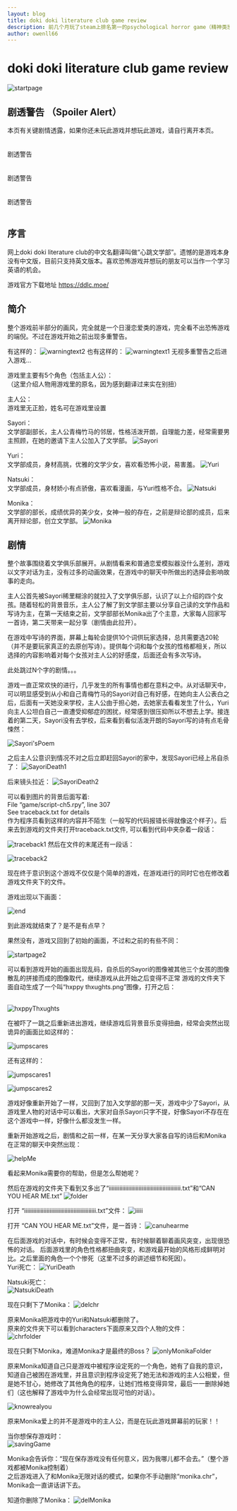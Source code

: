 ```yaml
---
layout: blog
title: doki doki literature club game review
description: 前几个月玩了steam上排名第一的psychological horror game（精神类恐怖游戏）的 doki doki literature club 觉得整个游戏的设计理念非常有意思，包括一些情结的设计，所以打算写一篇blog聊聊这个游戏。
author: owenll66
---
```

# doki doki literature club game review
![startpage](https://www.owenll66.com/blog-res/blog-dokidoki/startpage.png)

## 剧透警告 （Spoiler Alert）
本页有关键剧情透露，如果你还未玩此游戏并想玩此游戏，请自行离开本页。
<br>
<br>
<br>剧透警告
<br>
<br>
<br>剧透警告
<br>
<br>
<br>剧透警告
<br>
<br>

## 序言
网上doki doki literature club的中文名翻译叫做“心跳文学部”。遗憾的是游戏本身没有中文版，目前只支持英文版本。喜欢恐怖游戏并想玩的朋友可以当作一个学习英语的机会。  

游戏官方下载地址 https://ddlc.moe/

## 简介
整个游戏前半部分的画风，完全就是一个日漫恋爱类的游戏，完全看不出恐怖游戏的端倪。不过在游戏开始之前出现多重警告。  

有这样的：
![warningtext2](https://www.owenll66.com/blog-res/blog-dokidoki/warningtext2.png)
也有这样的：
![warningtext1](https://www.owenll66.com/blog-res/blog-dokidoki/warningtext1.png)
无视多重警告之后进入游戏...

游戏里主要有5个角色（包括主人公）：  
（这里介绍人物用游戏里的原名，因为感到翻译过来实在别扭）  

主人公：  
游戏里无正脸，姓名可在游戏里设置

Sayori：  
文学部副部长，主人公青梅竹马的邻居，性格活泼开朗，自理能力差，经常需要男主照顾，在她的邀请下主人公加入了文学部。
![Sayori](https://www.owenll66.com/blog-res/blog-dokidoki/Sayori.jpg)

Yuri：  
文学部成员，身材高挑，优雅的文学少女，喜欢看恐怖小说，易害羞。
![Yuri](https://www.owenll66.com/blog-res/blog-dokidoki/Yuri.jpeg)

Natsuki：  
文学部成员，身材娇小有点骄傲，喜欢看漫画，与Yuri性格不合。
![Natsuki](https://www.owenll66.com/blog-res/blog-dokidoki/Natsuki.png)

Monika：  
文学部的部长，成绩优异的美少女，女神一般的存在，之前是辩论部的成员，后来离开辩论部，创立文学部。
![Monika](https://www.owenll66.com/blog-res/blog-dokidoki/Monika.jpg)

## 剧情
整个故事围绕着文学俱乐部展开。从剧情看来和普通恋爱模拟器没什么差别，游戏以文字对话为主，没有过多的动画效果，在游戏中的聊天中所做出的选择会影响故事的走向。  

主人公首先被Sayori稀里糊涂的就拉入了文学俱乐部，认识了以上介绍的四个女孩。随着轻松的背景音乐，主人公了解了到文学部主要以分享自己读的文学作品和写诗为主，在第一天结束之前，文学部部长Monika出了个主意，大家每人回家写一首诗，第二天带来一起分享（剧情由此拉开）。  

在游戏中写诗的界面，屏幕上每轮会提供10个词供玩家选择，总共需要选20轮（并不是要玩家真正的去原创写诗）。提供每个词和每个女孩的性格都相关，所以选择的内容影响着对每个女孩对主人公的好感度，后面还会有多次写诗。  

此处跳过N个字的剧情。。。

游戏一直正常欢快的进行，几乎发生的所有事情也都在意料之中。从对话聊天中，可以明显感受到从小和自己青梅竹马的Sayori对自己有好感，在她向主人公表白之后，后面有一天她没来学校，主人公由于担心她，去她家去看看发生了什么，Yuri向主人公坦白自己一直遭受抑郁症的困扰，经常感到很压抑所以不想去上学。接连着的第二天，Sayori没有去学校，后来看到看似活泼开朗的Sayori写的诗有点毛骨悚然：  

![Sayori'sPoem](https://www.owenll66.com/blog-res/blog-dokidoki/Sayori'sPoem.jpg)

之后主人公意识到情况不对之后立即赶回Sayori的家中，发现Sayori已经上吊自杀了：
![SayoriDeath1](https://www.owenll66.com/blog-res/blog-dokidoki/SayoriDeath1.jpg)

后来镜头拉近：
![SayoriDeath2](https://www.owenll66.com/blog-res/blog-dokidoki/SayoriDeath2.jpg)

可以看到图片的背景后面写着:  
File “game/script-ch5.rpy”, line 307  
See traceback.txt for details  
作为程序员看到这样的内容并不陌生（一般写的代码报错长得就像这个样子）。后来去到游戏的文件夹打开traceback.txt文件, 可以看到代码中夹杂着一段话：  

![traceback1](https://www.owenll66.com/blog-res/blog-dokidoki/traceback1.png)
然后在文件的末尾还有一段话：  

![traceback2](https://www.owenll66.com/blog-res/blog-dokidoki/traceback2.png)


现在终于意识到这个游戏不仅仅是个简单的游戏，在游戏进行的同时它也在修改着游戏文件夹下的文件。

游戏出现以下画面：  

![end](https://www.owenll66.com/blog-res/blog-dokidoki/end.jpg)

到此游戏就结束了？是不是有点早？  

果然没有，游戏又回到了初始的画面，不过和之前的有些不同：

![startpage2](https://www.owenll66.com/blog-res/blog-dokidoki/startpage2.png)  

可以看到游戏开始的画面出现乱码，自杀后的Sayori的图像被其他三个女孩的图像散乱的拼接而成的图像取代，继续游戏从此开始之后变得不正常
游戏的文件夹下面自动生成了一个叫“hxppy thxughts.png”图像，打开之后：  
<br>

![hxppyThxughts](https://www.owenll66.com/blog-res/blog-dokidoki/hxppyThxughts.png)


在被吓了一跳之后重新进出游戏，继续游戏后背景音乐变得扭曲，经常会突然出现诡异的画面比如这样的：  

![jumpscares](https://www.owenll66.com/blog-res/blog-dokidoki/jumpscares.png)

还有这样的：

![jumpscares1](https://www.owenll66.com/blog-res/blog-dokidoki/jumpscares1.png)

![jumpscares2](https://www.owenll66.com/blog-res/blog-dokidoki/jumpscares2.png)

游戏好像重新开始了一样，又回到了加入文学部的那一天，游戏中少了Sayori，从游戏里人物的对话中可以看出，大家对自杀Sayori只字不提，好像Sayori不存在在这个游戏中一样，好像什么都没发生一样。

重新开始游戏之后，剧情和之前一样，在某一天分享大家各自写的诗后和Monika在正常的聊天中突然出现：

![helpMe](https://www.owenll66.com/blog-res/blog-dokidoki/helpMe.png)

看起来Monika需要你的帮助，但是怎么帮她呢？

然后在游戏的文件夹下看到又多出了“iiiiiiiiiiiiiiiiiiiiiiiiiiiiiiiiiiiiiiiiiiiiiiii.txt”和“CAN YOU HEAR ME.txt”
![folder](https://www.owenll66.com/blog-res/blog-dokidoki/folder.png)
<br>

打开 “iiiiiiiiiiiiiiiiiiiiiiiiiiiiiiiiiiiiiiiiiiiiiiii.txt”文件：
![iiiii](https://www.owenll66.com/blog-res/blog-dokidoki/iiiii.png)
<br>

打开 “CAN YOU HEAR ME.txt”文件，是一首诗：
![canuhearme](https://www.owenll66.com/blog-res/blog-dokidoki/canuhearme.png)

在后面游戏的对话中，有时候会变得不正常，有时候聊着聊着画风突变，出现很恐怖的对话。
后面游戏里的角色性格都扭曲突变，和游戏最开始的风格形成鲜明对比。之后里面的角色一个个惨死（这里不过多的讲述细节和死因）。  
Yuri死亡：
![YuriDeath](https://www.owenll66.com/blog-res/blog-dokidoki/YuriDeath.jpg)

Natsuki死亡：  
![NatsukiDeath](https://www.owenll66.com/blog-res/blog-dokidoki/NatsukiDeath.png)

现在只剩下了Monika：
![delchr](https://www.owenll66.com/blog-res/blog-dokidoki/delchr.png)

原来Monika把游戏中的Yuri和Natsuki都删除了。  
原来的文件夹下可以看到characters下面原来又四个人物的文件：  
![chrfolder](https://www.owenll66.com/blog-res/blog-dokidoki/chrfolder.png)

现在只剩下Monika，难道Monika才是最终的Boss？
![onlyMonikaFolder](https://www.owenll66.com/blog-res/blog-dokidoki/onlyMonikaFolder.png)

原来Monika知道自己只是游戏中被程序设定死的一个角色，她有了自我的意识，知道自己被困在游戏里，并且意识到程序设定死了她无法和游戏的主人公相爱，但是她不甘心，她修改了其他角色的程序，让她们性格变得异常，最后一一删除掉她们（这也解释了游戏中为什么会经常出现可怕的对话）。

![knowrealyou](https://www.owenll66.com/blog-res/blog-dokidoki/knowrealyou.png)

原来Monika爱上的并不是游戏中的主人公，而是在玩此游戏屏幕前的玩家！！  

当你想保存游戏时：  
![savingGame](https://www.owenll66.com/blog-res/blog-dokidoki/savingGame.png)

Monika会告诉你：“现在保存游戏没有任何意义，因为我哪儿都不会去。”（整个游戏都被Monika控制着）  
之后游戏进入了和Monika无限对话的模式，如果你不手动删除“monika.chr”，Monika会一直讲话讲下去。
<br>

知道你删除了Monika：
![delMonika](https://www.owenll66.com/blog-res/blog-dokidoki/delMonika.png)
